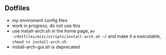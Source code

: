## Dotfiles

* my enviroment config files
* work in progress, do not use this
* use install-arch.sh in the home page, `mv ~/dotfiles/misc/scripts/install-arch.sh ~/` and make it a executable, `chmod +x install-arch.sh`
* install-arch-gui.sh is deprecated
